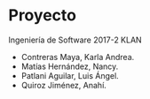 # Proyecto
Ingeniería de Software 2017-2
	KLAN

* Contreras Maya, Karla Andrea.
* Matías Hernández, Nancy.
* Patlani Aguilar, Luis Ángel.
* Quiroz Jiménez, Anahí.

